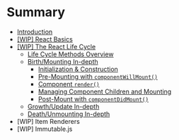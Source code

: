# Summary

* [Introduction](README.md)
* [[WIP] React Basics](react_basics/introduction.md)
* [[WIP] The React Life Cycle](life_cycle/introduction.md)
   * [Life Cycle Methods Overview](life_cycle/lifecycle_methods_overview.md)
   * [Birth/Mounting In-depth](life_cycle/birth_mounting_indepth.md)
     * [Initialization & Construction](life_cycle/birth/initialization_and_construction.md)
     * [Pre-Mounting with `componentWillMount()`](life_cycle/birth/premounting_with_componentwillmount.md)
     * [Component `render()`](life_cycle/birth/component_render.md)
     * [Managing Component Children and Mounting](life_cycle/birth/managing_children_components_and_mounting.md)
     * [Post-Mount with `componentDidMount()`](life_cycle/birth/post_mount_with_component_did_mount.md)
   * [Growth/Update In-depth](life_cycle/growth_update_indepth.md)
   * [Death/Unmounting In-depth](life_cycle/death_unmounting_indepth.md)
* [WIP] Item Renderers
* [WIP] Immutable.js

